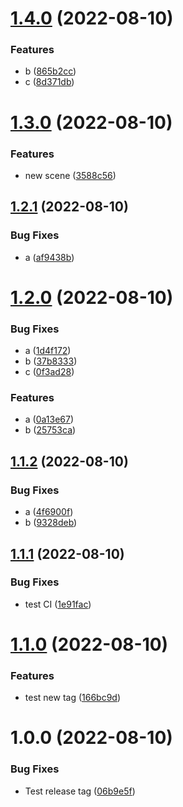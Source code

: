 # [1.4.0](https://github.com/QuangHaiVu/test-upm/compare/v1.3.0...v1.4.0) (2022-08-10)


### Features

* b ([865b2cc](https://github.com/QuangHaiVu/test-upm/commit/865b2cc93ff1d01ab5cdf3be331f400a41e9f197))
* c ([8d371db](https://github.com/QuangHaiVu/test-upm/commit/8d371db7c7db63cae8200cd74266ea06805739a9))

# [1.3.0](https://github.com/QuangHaiVu/test-upm/compare/v1.2.1...v1.3.0) (2022-08-10)


### Features

* new scene ([3588c56](https://github.com/QuangHaiVu/test-upm/commit/3588c569dcfa87b434e9ecac99063ce96a296e54))

## [1.2.1](https://github.com/QuangHaiVu/test-upm/compare/v1.2.0...v1.2.1) (2022-08-10)


### Bug Fixes

* a ([af9438b](https://github.com/QuangHaiVu/test-upm/commit/af9438b98bb3974df8077f751538178a1e4d1887))

# [1.2.0](https://github.com/QuangHaiVu/test-upm/compare/v1.1.2...v1.2.0) (2022-08-10)


### Bug Fixes

* a ([1d4f172](https://github.com/QuangHaiVu/test-upm/commit/1d4f17217914d16ed4d76730a68deeecd34de2c7))
* b ([37b8333](https://github.com/QuangHaiVu/test-upm/commit/37b833372c3191adb0dc316dbd649643dcc6d681))
* c ([0f3ad28](https://github.com/QuangHaiVu/test-upm/commit/0f3ad28700f8c0eca80ab85b0d9a0295df3f047f))


### Features

* a ([0a13e67](https://github.com/QuangHaiVu/test-upm/commit/0a13e6716f2d1765bacd1dbc93add5dfa582da87))
* b ([25753ca](https://github.com/QuangHaiVu/test-upm/commit/25753ca89d960cbba5f4c766170d47ff567d9eb9))

## [1.1.2](https://github.com/QuangHaiVu/test-upm/compare/v1.1.1...v1.1.2) (2022-08-10)


### Bug Fixes

* a ([4f6900f](https://github.com/QuangHaiVu/test-upm/commit/4f6900fda834d72b538ca7c11bff9e5a1ae0096f))
* b ([9328deb](https://github.com/QuangHaiVu/test-upm/commit/9328debe82caf24fda2f3ae49a100fd736f02f7c))

## [1.1.1](https://github.com/QuangHaiVu/test-upm/compare/v1.1.0...v1.1.1) (2022-08-10)


### Bug Fixes

* test CI ([1e91fac](https://github.com/QuangHaiVu/test-upm/commit/1e91facf3c0538516ba6943d5e6eea8fd5ceaa43))

# [1.1.0](https://github.com/QuangHaiVu/test-upm/compare/v1.0.0...v1.1.0) (2022-08-10)


### Features

* test new tag ([166bc9d](https://github.com/QuangHaiVu/test-upm/commit/166bc9d32da902cd8f449f851eb3eb2441ef5dab))

# 1.0.0 (2022-08-10)


### Bug Fixes

* Test release tag ([06b9e5f](https://github.com/QuangHaiVu/test-upm/commit/06b9e5f5a3b2be4c90e923d75d530909d5dce684))
